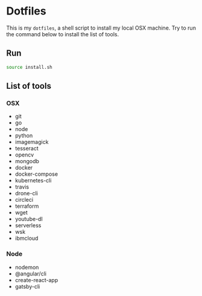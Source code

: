 # Dotfiles

This is my `dotfiles`, a shell script to install my local OSX machine. Try to run the command below to install the list of tools.

## Run 

```sh
source install.sh
```

## List of tools

### OSX 

- git
- go
- node
- python
- imagemagick
- tesseract
- opencv
- mongodb
- docker
- docker-compose
- kubernetes-cli
- travis
- drone-cli
- circleci
- terraform
- wget
- youtube-dl
- serverless
- wsk
- ibmcloud

### Node

- nodemon
- @angular/cli
- create-react-app
- gatsby-cli
